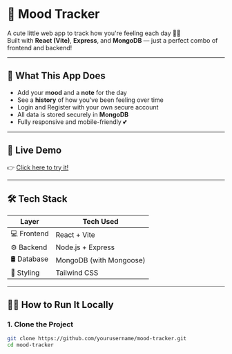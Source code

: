 # 🌸 Mood Tracker

A cute little web app to track how you're feeling each day 💭✨  
Built with **React (Vite)**, **Express**, and **MongoDB** — just a perfect combo of frontend and backend!

---

## 📖 What This App Does

- Add your **mood** and a **note** for the day
- See a **history** of how you've been feeling over time
- Login and Register with your own secure account
- All data is stored securely in **MongoDB**
- Fully responsive and mobile-friendly 💕

---

## 🚀 Live Demo

👉 [Click here to try it!](https://mood-tracker-p633ngjlb-ishwaryas-projects-200a70f6.vercel.app/)

---

## 🛠️ Tech Stack

| Layer      | Tech Used                |
|------------|--------------------------|
| 💻 Frontend | React + Vite            |
| ⚙️ Backend  | Node.js + Express        |
| 🛢️ Database | MongoDB (with Mongoose) |
| 🎨 Styling  | Tailwind CSS            |

---

## 🧑‍💻 How to Run It Locally

### 1. Clone the Project

```bash
git clone https://github.com/yourusername/mood-tracker.git
cd mood-tracker
